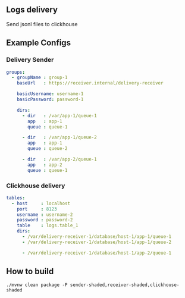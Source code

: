 ## Logs delivery
                
Send jsonl files to clickhouse

## Example Configs

### Delivery Sender

```yaml
groups:
  - groupName : group-1
    baseUrl   : https://receiver.internal/delivery-receiver

    basicUsername: username-1
    basicPassword: password-1

    dirs:
      - dir   : /var/app-1/queue-1
        app   : app-1
        queue : queue-1

      - dir   : /var/app-1/queue-2
        app   : app-1
        queue : queue-2

      - dir   : /var/app-2/queue-1
        app   : app-2
        queue : queue-1
```

### Clickhouse delivery

```yaml
tables:
  - host     : localhost
    port     : 8123
    username : username-2
    password : password-2
    table    : logs.table_1
    dirs:
      - /var/delivery-receiver-1/database/host-1/app-1/queue-1
      - /var/delivery-receiver-1/database/host-1/app-1/queue-2

      - /var/delivery-receiver-1/database/host-1/app-2/queue-1
```

## How to build

```shell
./mvnw clean package -P sender-shaded,receiver-shaded,clickhouse-shaded
```
